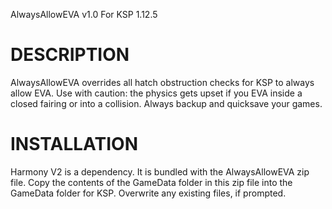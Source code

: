 AlwaysAllowEVA v1.0
For KSP 1.12.5

# DESCRIPTION
AlwaysAllowEVA overrides all hatch obstruction checks for KSP to always allow EVA.
Use with caution: the physics gets upset if you EVA inside a closed fairing or into a collision.
Always backup and quicksave your games.

# INSTALLATION
Harmony V2 is a dependency. It is bundled with the AlwaysAllowEVA zip file.
Copy the contents of the GameData folder in this zip file into the GameData folder for KSP. Overwrite any existing files, if prompted.
